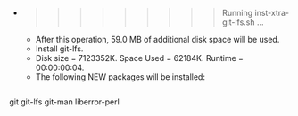 * >>>>>>>>> Running inst-xtra-git-lfs.sh ...
  * After this operation, 59.0 MB of additional disk space will be used.
  * Install git-lfs.
  * Disk size = 7123352K. Space Used = 62184K. Runtime = 00:00:00:04.
  * The following NEW packages will be installed:
  ```bash
git git-lfs git-man liberror-perl
  ```
